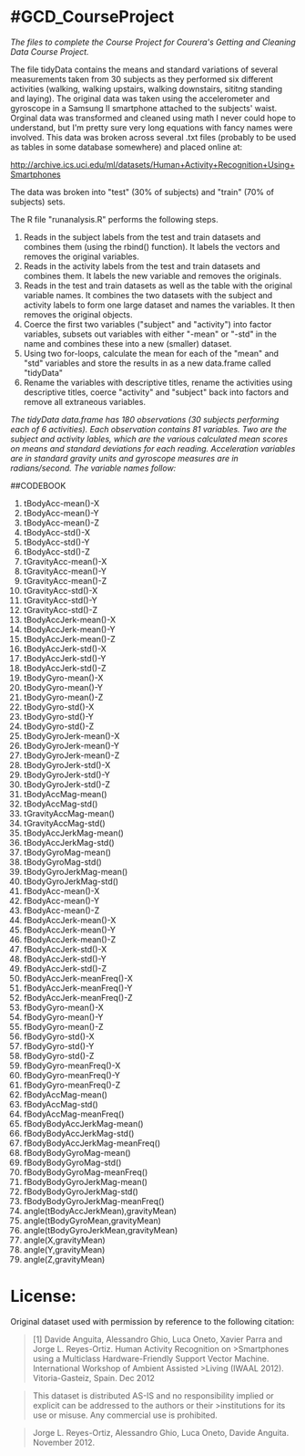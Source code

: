 #GCD_CourseProject
=================

*The files to complete the Course Project for Courera's Getting and Cleaning Data Course Project.*

The file tidyData contains the means and standard variations of several measurements taken from 30 subjects as they performed six different activities (walking, walking upstairs, walking downstairs, sititng standing and laying). The original data was taken using the accelerometer and gyroscope in a Samsung II smartphone attached to the subjects' waist. Orginal data was transformed and cleaned using math I never could hope to understand, but I'm pretty sure very long equations with fancy names were involved. This data was broken across several .txt files (probably to be used as tables in some database somewhere) and placed online at: 

http://archive.ics.uci.edu/ml/datasets/Human+Activity+Recognition+Using+Smartphones

The data was broken into "test" (30% of subjects) and "train" (70% of subjects) sets.

The R file "runanalysis.R" performs the following steps.
1. Reads in the subject labels from the test and train datasets and combines them (using the rbind() function). It labels the vectors and removes the original variables.
2. Reads in the activity labels from the test and train datasets and combines them. It labels the new variable and removes the originals.
3. Reads in the test and train datasets as well as the table with the original variable names. It combines the two datasets with the subject and activity labels to form one large dataset and names the variables. It then removes the original objects.
4. Coerce the first two variables ("subject" and "activity") into factor variables, subsets out variables with either "-mean" or "-std" in the name and combines these into a new (smaller) dataset.
5. Using two for-loops, calculate the mean for each of the "mean" and "std" variables and store the results in as a new data.frame called "tidyData"
6. Rename the variables with descriptive titles, rename the activities using descriptive titles, coerce "activity" and "subject" back into factors and remove all extraneous variables.

*The tidyData data.frame has 180 observations (30 subjects performing each of 6 activities). Each observation contains 81 variables. Two are the subject and activity lables, which are the various calculated mean scores on means and standard deviations for each reading. Acceleration variables are in standard gravity units and gyroscope measures are in radians/second. The variable names follow:*

##CODEBOOK

1. tBodyAcc-mean()-X
2. tBodyAcc-mean()-Y
3. tBodyAcc-mean()-Z
4. tBodyAcc-std()-X
5. tBodyAcc-std()-Y
6. tBodyAcc-std()-Z
7. tGravityAcc-mean()-X
8. tGravityAcc-mean()-Y
9. tGravityAcc-mean()-Z
10. tGravityAcc-std()-X
11. tGravityAcc-std()-Y
12. tGravityAcc-std()-Z
13. tBodyAccJerk-mean()-X
14. tBodyAccJerk-mean()-Y
15. tBodyAccJerk-mean()-Z
16. tBodyAccJerk-std()-X
17. tBodyAccJerk-std()-Y
18. tBodyAccJerk-std()-Z
19. tBodyGyro-mean()-X
20. tBodyGyro-mean()-Y
21. tBodyGyro-mean()-Z
22. tBodyGyro-std()-X
23. tBodyGyro-std()-Y
24. tBodyGyro-std()-Z
25. tBodyGyroJerk-mean()-X
26. tBodyGyroJerk-mean()-Y
27. tBodyGyroJerk-mean()-Z
28. tBodyGyroJerk-std()-X
29. tBodyGyroJerk-std()-Y
30. tBodyGyroJerk-std()-Z
31. tBodyAccMag-mean()
32. tBodyAccMag-std()
33. tGravityAccMag-mean()
34. tGravityAccMag-std()
35. tBodyAccJerkMag-mean()
36. tBodyAccJerkMag-std()
37. tBodyGyroMag-mean()
39. tBodyGyroMag-std()
41. tBodyGyroJerkMag-mean()
42. tBodyGyroJerkMag-std()
43. fBodyAcc-mean()-X
44. fBodyAcc-mean()-Y
45. fBodyAcc-mean()-Z
46. fBodyAccJerk-mean()-X
47. fBodyAccJerk-mean()-Y
48. fBodyAccJerk-mean()-Z
49. fBodyAccJerk-std()-X
50. fBodyAccJerk-std()-Y
51. fBodyAccJerk-std()-Z
52. fBodyAccJerk-meanFreq()-X
53. fBodyAccJerk-meanFreq()-Y
54. fBodyAccJerk-meanFreq()-Z
55. fBodyGyro-mean()-X
56. fBodyGyro-mean()-Y
57. fBodyGyro-mean()-Z
58. fBodyGyro-std()-X
59. fBodyGyro-std()-Y
60. fBodyGyro-std()-Z
61. fBodyGyro-meanFreq()-X
62. fBodyGyro-meanFreq()-Y
63. fBodyGyro-meanFreq()-Z
64. fBodyAccMag-mean()
65. fBodyAccMag-std()
66. fBodyAccMag-meanFreq()
67. fBodyBodyAccJerkMag-mean()
68. fBodyBodyAccJerkMag-std()
69. fBodyBodyAccJerkMag-meanFreq()
70. fBodyBodyGyroMag-mean()
71. fBodyBodyGyroMag-std()
72. fBodyBodyGyroMag-meanFreq()
73. fBodyBodyGyroJerkMag-mean()
74. fBodyBodyGyroJerkMag-std()
75. fBodyBodyGyroJerkMag-meanFreq()
76. angle(tBodyAccJerkMean),gravityMean)
77. angle(tBodyGyroMean,gravityMean)
78. angle(tBodyGyroJerkMean,gravityMean)
79. angle(X,gravityMean)
80. angle(Y,gravityMean)
81. angle(Z,gravityMean)


License:
========
Original dataset used with permission by reference to the following citation:

>[1] Davide Anguita, Alessandro Ghio, Luca Oneto, Xavier Parra and Jorge L. Reyes-Ortiz. Human Activity Recognition on >Smartphones using a Multiclass Hardware-Friendly Support Vector Machine. International Workshop of Ambient Assisted >Living (IWAAL 2012). Vitoria-Gasteiz, Spain. Dec 2012

>This dataset is distributed AS-IS and no responsibility implied or explicit can be addressed to the authors or their >institutions for its use or misuse. Any commercial use is prohibited.

>Jorge L. Reyes-Ortiz, Alessandro Ghio, Luca Oneto, Davide Anguita. November 2012.